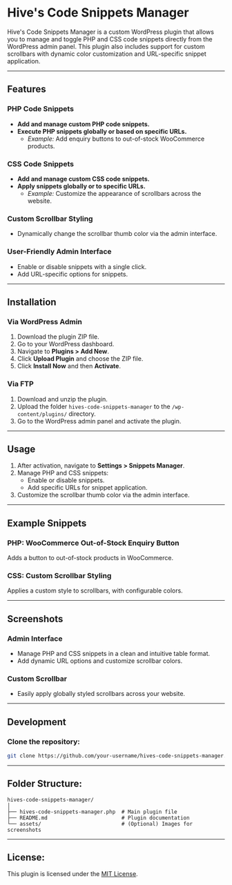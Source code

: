 # Hive's Code Snippets Manager

Hive's Code Snippets Manager is a custom WordPress plugin that allows you to manage and toggle PHP and CSS code snippets directly from the WordPress admin panel. This plugin also includes support for custom scrollbars with dynamic color customization and URL-specific snippet application.

---

## Features

### PHP Code Snippets
- **Add and manage custom PHP code snippets.**
- **Execute PHP snippets globally or based on specific URLs.**
  - *Example:* Add enquiry buttons to out-of-stock WooCommerce products.

### CSS Code Snippets
- **Add and manage custom CSS code snippets.**
- **Apply snippets globally or to specific URLs.**
  - *Example:* Customize the appearance of scrollbars across the website.

### Custom Scrollbar Styling
- Dynamically change the scrollbar thumb color via the admin interface.

### User-Friendly Admin Interface
- Enable or disable snippets with a single click.
- Add URL-specific options for snippets.

---

## Installation

### Via WordPress Admin
1. Download the plugin ZIP file.
2. Go to your WordPress dashboard.
3. Navigate to **Plugins > Add New**.
4. Click **Upload Plugin** and choose the ZIP file.
5. Click **Install Now** and then **Activate**.

### Via FTP
1. Download and unzip the plugin.
2. Upload the folder `hives-code-snippets-manager` to the `/wp-content/plugins/` directory.
3. Go to the WordPress admin panel and activate the plugin.

---

## Usage

1. After activation, navigate to **Settings > Snippets Manager**.
2. Manage PHP and CSS snippets:
   - Enable or disable snippets.
   - Add specific URLs for snippet application.
3. Customize the scrollbar thumb color via the admin interface.

---

## Example Snippets

### PHP: WooCommerce Out-of-Stock Enquiry Button
Adds a button to out-of-stock products in WooCommerce.

### CSS: Custom Scrollbar Styling
Applies a custom style to scrollbars, with configurable colors.

---

## Screenshots

### Admin Interface
- Manage PHP and CSS snippets in a clean and intuitive table format.
- Add dynamic URL options and customize scrollbar colors.

### Custom Scrollbar
- Easily apply globally styled scrollbars across your website.

---

## Development

### Clone the repository:
```bash
git clone https://github.com/your-username/hives-code-snippets-manager.git
```

---

## Folder Structure:
```
hives-code-snippets-manager/
│
├── hives-code-snippets-manager.php  # Main plugin file
├── README.md                        # Plugin documentation
└── assets/                          # (Optional) Images for screenshots
```

---

## License:
This plugin is licensed under the [MIT License](https://mit-license.org/).


